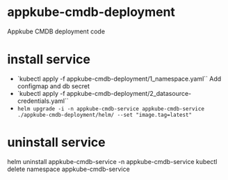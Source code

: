 # appkube-cmdb-deployment
Appkube CMDB deployment code

# install service
* `kubectl apply -f appkube-cmdb-deployment/1_namespace.yaml``
Add configmap and db secret
* `kubectl apply -f appkube-cmdb-deployment/2_datasource-credentials.yaml``
* `helm upgrade -i -n appkube-cmdb-service appkube-cmdb-service ./appkube-cmdb-deployment/helm/ --set "image.tag=latest"`

# uninstall service
 helm uninstall appkube-cmdb-service -n appkube-cmdb-service
 kubectl delete namespace appkube-cmdb-service
